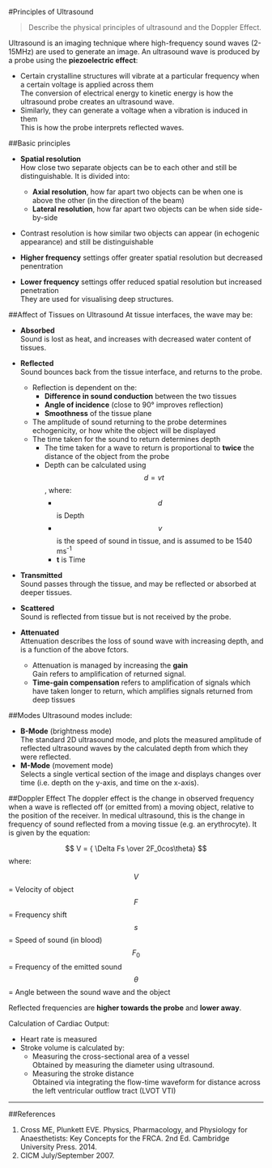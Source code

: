 #Principles of Ultrasound
> Describe the physical principles of ultrasound and the Doppler Effect.

Ultrasound is an imaging technique where high-frequency sound waves (2-15MHz) are used to generate an image. An ultrasound wave is produced by a probe using the **piezoelectric effect**:
* Certain crystalline structures will vibrate at a particular frequency when a certain voltage is applied across them  
The conversion of electrical energy to kinetic energy is how the ultrasound probe creates an ultrasound wave.
* Similarly, they can generate a voltage when a vibration is induced in them  
This is how the probe interprets reflected waves.


##Basic principles
* **Spatial resolution**  
How close two separate objects can be to each other and still be distinguishable. It is divided into:
    * **Axial resolution**, how far apart two objects can be when one is above the other (in the direction of the beam)
    * **Lateral resolution**, how far apart two objects can be when side side-by-side
* Contrast resolution is how similar two objects can appear (in echogenic appearance) and still be distinguishable

* **Higher frequency** settings offer greater spatial resolution but decreased penentration
* **Lower frequency** settings offer reduced spatial resolution but increased penetration  
They are used for visualising deep structures.

##Affect of Tissues on Ultrasound
At tissue interfaces, the wave may be:
* **Absorbed**  
Sound is lost as heat, and increases with decreased water content of tissues.
* **Reflected**  
Sound bounces back from the tissue interface, and returns to the probe.
    * Reflection is dependent on the:
        * **Difference in sound conduction** between the two tissues
        * **Angle of incidence** (close to 90° improves reflection)
        * **Smoothness** of the tissue plane
    * The amplitude of sound returning to the probe determines echogenicity, or how white the object will be displayed
    * The time taken for the sound to return determines depth
        * The time taken for a wave to return is proportional to **twice** the distance of the object from the probe
        * Depth can be calculated using $$ d = vt $$, where:
            * $$d$$ is Depth
            * $$v$$ is the speed of sound in tissue, and is assumed to be 1540 ms<sup>-1</sup>
            * **t** is Time
* **Transmitted**  
Sound passes through the tissue, and may be reflected or absorbed at deeper tissues.
* **Scattered**  
Sound is reflected from tissue but is not received by the probe.


* **Attenuated**  
Attenuation describes the loss of sound wave with increasing depth, and is a function of the above fctors.
    * Attenuation is managed by increasing the **gain**  
    Gain refers to amplification of returned signal.
    * **Time-gain compensation** refers to amplification of signals which have taken longer to return, which amplifies signals returned from deep tissues

##Modes
Ultrasound modes include:
* **B-Mode** (brightness mode)  
The standard 2D ultrasound mode, and plots the measured amplitude of reflected ultrasound waves by the calculated depth from which they were reflected. 
* **M-Mode** (movement mode)  
Selects a single vertical section of the image and displays changes over time (i.e. depth on the y-axis, and time on the x-axis).


##Doppler Effect
The doppler effect is the change in observed frequency when a wave is reflected off (or emitted from) a moving object, relative to the position of the receiver. In medical ultrasound, this is the change in frequency of sound reflected from a moving tissue (e.g. an erythrocyte). It is given by the equation:

$$ V = { \Delta Fs \over 2F_0cos\theta} $$ where: 

$$ V $$ = Velocity of object  
$$ F $$ = Frequency shift  
$$ s $$ = Speed of sound (in blood)  
$$ F_0 $$ = Frequency of the emitted sound  
$$ \theta $$ = Angle between the sound wave and the object

Reflected frequencies are **higher towards the probe** and **lower away**.

Calculation of Cardiac Output:
* Heart rate is measured
* Stroke volume is calculated by:
    * Measuring the cross-sectional area of a vessel  
    Obtained by measuring the diameter using ultrasound.
    * Measuring the stroke distance  
    Obtained via integrating the flow-time waveform for distance across the left ventricular outflow tract (LVOT VTI)

---
##References
1. Cross ME, Plunkett EVE. Physics, Pharmacology, and Physiology for Anaesthetists: Key Concepts for the FRCA. 2nd Ed. Cambridge University Press. 2014.
2. CICM July/September 2007.